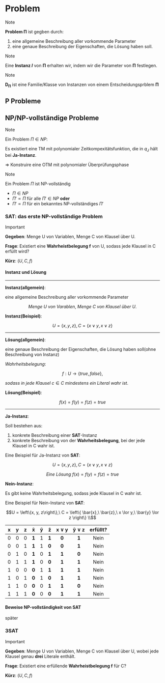 # Problem

> [!NOTE]
> **Problem $\mathbf{\Pi}$** ist gegben durch:
>
> 1. eine allgemeine Beschreibung aller vorkommende Parameter
> 2. eine genaue Beschreibung der Eigenschaften, die Lösung haben soll.

> [!NOTE]
> Eine **Instanz *I*** von $\mathbf{\Pi}$ erhalten wir, indem wir die Parameter von $\mathbf{\Pi}$ festlegen.

> [!NOTE]
> $\mathbf{D_{\Pi}}$ ist eine Familie/Klasse von Instanzen von einem Entscheidungsprblem $\mathbf{\Pi}$

## P Probleme

## NP/NP-vollständige Probleme

> [!NOTE]
> Ein Problem $\Pi \in NP$:
>
> Es existiert eine TM mit polynomialer Zeitkompexitätsfunktion, die in $q_{J}$ hält bei **Ja-Instanz**.
>
> $\Rightarrow$ Konstruire eine OTM mit polynomialer Überprüfungsphase

> [!NOTE]
> Ein Problem $\Pi$ ist NP-vollständig
>
> - $\Pi \in NP$
> - ${\Pi}' \propto \Pi$ für alle ${\Pi}' \in NP$ **oder**
> - ${\Pi}' \propto \Pi$ für ein bekanntes NP-vollständiges ${\Pi}'$

### SAT: das erste NP-vollständige Problem

> [!IMPORTANT]
> **Gegeben**: Menge U von Variablen, Menge C von Klausel über U.
>
> **Frage**: Existiert eine **Wahrheistbelegung f** von U, sodass jede Klausel in C erfüllt wird?
>
> **Kürz**: $(U, C, f)$

#### Instanz und Lösung

---
**Instanz(allgemein)**:

eine allgemeine Beschreibung aller vorkommende Parameter

```math
 Menge\ U\ von\ Varablen,\ Menge\ C\ von\ Klausel\ über\ U.
 ```

**Instanz(Beispiel)**:

```math
U= \left \{x, y, z\right \}, C = \left \{x \lor y, x \lor z \right \}
```

---
**Lösung(allgemein)**:

eine genaue Beschreibung der Eigenschaften, die Lösung haben soll(ohne Beschreibung von Instanz)

$Wahrheitsbelegung:$

```math
f: U \longrightarrow \left \{true, false \right \},
```

$sodass\ in\ jede\ Klausel\ c \in C\ mindestens\ ein\ Literal\ wahr\ ist.$

**Lösung(Beispiel)**:

$$
f(x)=f(y)=f(z)=true
$$

---
**Ja-Instanz**:

Soll bestehen aus:

 1. konkrete Beschreibung einer **SAT**-Instanz
 2. konkrete Beschreibung von der **Wahrheitsbelegung**, bei der jede Klausel in C wahr ist.

Eine Beispiel für Ja-Instanz von **SAT**:

```math
U = \left\{ x, y, z \right\}, C = \left\{ x \lor y, x \lor z\right\}
```

$$Eine\ Lösung\ f(x)=f(y)=f(z)=true$$

**Nein-Instanz**:

Es gibt keine Wahrheitsbelegung, sodass jede Klausel in C wahr ist.

Eine Beispiel für Nein-Instanz von **SAT**:

```math
U = \left\{x, y, z\right\},\ C = \left\{ \bar{x},\ \bar{z},\ x \lor y,\ \bar{y} \lor z \right\}
\\
```

|  x  |  y  |  z  | $\mathbf{\bar{x}}$ | $\mathbf{\bar{y}}$ | $\mathbf{\bar{z}}$ | $\mathbf{x \lor y}$ | $\mathbf{\bar{y} \lor z}$|erfüllt?|
|:---:|:---:|:---:|:---:|:---:|:---:|:---:|:---:|:---:|
|0|0|0|**1**|1|**1**|**0**|**1**|Nein|
|0|0|1|**1**|1|**0**|**0**|**1**|Nein|
|0|1|0|**1**|0|**1**|**1**|**0**|Nein|
|0|1|1|**1**|0|**0**|**1**|**1**|Nein|
|1|0|0|**0**|1|**1**|**1**|**1**|Nein|
|1|0|1|**0**|1|**0**|**1**|**1**|Nein|
|1|1|0|**0**|0|**1**|**1**|**0**|Nein|
|1|1|1|**0**|0|**0**|**1**|**1**|Nein|

#### Beweise NP-vollständigkeit von SAT

später

### 3SAT

> [!IMPORTANT]
> **Gegeben**:
> Menge U von Variablen,
> Menge C von Klausel über U,
> wobei jede Klausel genau **drei** Literale enthält.
>
> **Frage**: Existiert eine erfüllende **Wahrheistbelegung f** für C?
>
> **Kürz**: $(U, C, f)$

